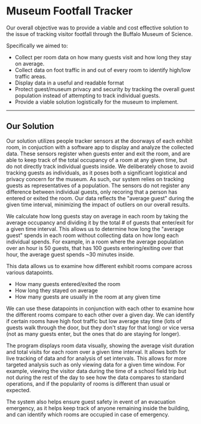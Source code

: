 # Museum Footfall Tracker

Our overall objective was to provide a viable and cost effective solution to the issue of tracking visitor footfall through the Buffalo Museum of Science.

Specifically we aimed to:
- Collect per room data on how many guests visit and how long they stay on average.
- Collect data on foot traffic in and out of every room to identify high/low traffic areas.
- Display data in a useful and readable format
- Protect guest/museum privacy and security by tracking the overall guest population instead of attempting to track individual guests.
- Provide a viable solution logistically for the museum to implement.

---

## Our Solution

Our solution utilizes people tracker sensors at the doorways of each exhibit room, in conjuction with a software app to display and analyze the collected data. These sensors register when guests enter and exit the room, and are able to keep track of the total occupancy of a room at any given time, but do not directly track individual guests inside. We deliberately chose to avoid tracking guests as individuals, as it poses both a significant logistical and privacy concern for the museum. As such, our system relies on tracking guests as representatives of a population. The sensors do not register any difference between individual guests, only recoring that a person has entered or exited the room. Our data reflects the "average guest" during the given time interval, minimizing the impact of outliers on our overall results. 

We calculate how long guests stay on average in each room by taking the average occupancy and dividing it by the total # of guests that enter/exit for a given time interval. This allows us to determine how long the "average guest" spends in each room without collecting data on how long each individual spends. For example, in a room where the average population over an hour is 50 guests, that has 100 guests entering/exiting over that hour, the average guest spends ~30 minutes inside.

This data allows us to examine how different exhibit rooms compare across various datapoints.
- How many guests entered/exited the room 
- How long they stayed on average
- How many guests are usually in the room at any given time

We can use these datapoints in conjunction with each other to examine how the different rooms compare to each other over a given day. We can identify if certain rooms have high foot traffic but low average stay time (lots of guests walk through the door, but they don't stay for that long) or vice versa (not as many guests enter, but the ones that do are staying for longer).

The program displays room data visually, showing the average visit duration and total visits for each room over a given time interval. It allows both for live tracking of data and for analysis of set intervals. This allows for more targeted analysis such as only viewing data for a given time window. For example, viewing the visitor data during the time of a school field trip but not during the rest of the day to see how the data compares to standard operations, and if the popularity of rooms is different than usual or expected.

The system also helps ensure guest safety in event of an evacuation emergency, as it helps keep track of anyone remaining inside the building, and can identify which rooms are occupied in case of emergency.
